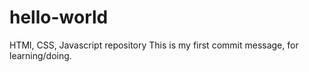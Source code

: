 # hello-world
HTMl, CSS, Javascript repository
This is my first commit message, for learning/doing.
